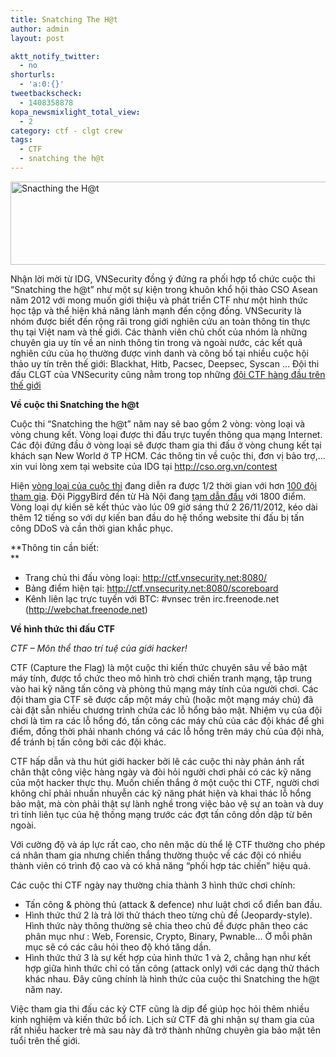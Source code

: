 ```yaml
---
title: Snatching The H@t
author: admin
layout: post

aktt_notify_twitter:
  - no
shorturls:
  - 'a:0:{}'
tweetbackscheck:
  - 1408358878
kopa_newsmixlight_total_view:
  - 2
category: ctf - clgt crew
tags:
  - CTF
  - snatching the h@t
---
```

[<img class="aligncenter size-full wp-image-1527" title="Snacthing the H@t" src="/wp/storage/uploads/2012/11/sth.jpg" alt="Snacthing the H@t" width="600" height="133" />][1]

Nhận lời mời từ IDG, VNSecurity đồng ý đứng ra phối hợp tổ chức cuộc thi &#8220;Snatching the h@t&#8221; như một sự kiện trong khuôn khổ hội thảo CSO Asean năm 2012 với mong muốn giới thiệu và phát triển CTF như một hình thức học tập và thể hiện khả năng lành mạnh đến cộng đồng. VNSecurity là nhóm được biết đến rộng rãi trong giới nghiên cứu an toàn thông tin thực thụ tại Việt nam và thế giới. Các thành viên chủ chốt của nhóm là những chuyên gia uy tín về an ninh thông tin trong và ngoài nước, các kết quả nghiên cứu của họ thường được vinh danh và công bố tại nhiều cuộc hội thảo uy tín trên thế giới: Blackhat, Hitb, Pacsec, Deepsec, Syscan &#8230; Đội thi đấu CLGT của VNSecurity cũng nằm trong top những <a href="http://ctftime.org/stats/" target="_blank">đội CTF hàng đầu trên thế giới</a>

**Về cuộc thi Snatching the h@t**

Cuộc thi &#8220;Snatching the h@t&#8221; năm nay sẽ bao gồm 2 vòng: vòng loại và vòng chung kết. Vòng loại được thi đấu trực tuyến thông qua mạng Internet. Các đội đứng đầu ở vòng loại sẽ được tham gia thi đấu ở vòng chung kết tại khách sạn New World ở TP HCM. Các thông tin về cuộc thi, đơn vị bảo trợ,&#8230; xin vui lòng xem tại website của IDG tại <a href="http://cso.org.vn/contest" target="_blank">http://cso.org.vn/contest </a>

Hiện <a href="http://ctf.vnsecurity.net:8080" target="_blank">vòng loại của cuộc thi</a> đang diễn ra được 1/2 thời gian với hơn <a href="http://ctf.vnsecurity.net:8080/teams" target="_blank">100 đội tham gia</a>. Đội PiggyBird đến từ Hà Nội đang <a href="http://ctf.vnsecurity.net:8080/scoreboard" target="_blank">tạm dẫn đầu</a> với 1800 điểm. Vòng loại dự kiến sẽ kết thúc vào lúc 09 giờ sáng thứ 2 26/11/2012, kéo dài thêm 12 tiếng so với dự kiến ban đầu do hệ thống website thi đấu bị tấn công DDoS và cần thời gian khắc phục.

**Thông tin cần biết:  
**

*   Trang chủ thi đấu vòng loại: <a href="http://ctf.vnsecurity.net:8080/" target="_blank">http://ctf.vnsecurity.net:8080/</a>
*   Bảng điểm hiện tại: <a href="http://ctf.vnsecurity.net:8080/scoreboard" target="_blank">http://ctf.vnsecurity.net:8080/scoreboard</a>
*   Kênh liên lạc trực tuyến với BTC: #vnsec trên irc.freenode.net (<a href="http://webchat.freenode.net" target="_blank">http://webchat.freenode.net</a>)

**Về hình thức thi đấu CTF**

*CTF &#8211; Môn thể thao trí tuệ của giới hacker!*

CTF (Capture the Flag) là một cuộc thi kiến thức chuyên sâu về bảo mật máy tính, được tổ chức theo mô hình trò chơi chiến tranh mạng, tập trung vào hai kỹ năng tấn công và phòng thủ mạng máy tính của người chơi. Các đội tham gia CTF sẽ được cấp một máy chủ (hoặc một mạng máy chủ) đã cài đặt sẵn nhiều chương trình chứa các lỗ hổng bảo mật. Nhiệm vụ của đội chơi là tìm ra các lỗ hổng đó, tấn công các máy chủ của các đội khác để ghi điểm, đồng thời phải nhanh chóng vá các lỗ hổng trên máy chủ của đội nhà, để tránh bị tấn công bởi các đội khác.

CTF hấp dẫn và thu hút giới hacker bởi lẽ các cuộc thi này phản ánh rất chân thật công việc hàng ngày và đòi hỏi người chơi phải có các kỹ năng của một hacker thực thụ. Muốn chiến thắng ở một cuộc thi CTF, người chơi không chỉ phải nhuần nhuyễn các kỹ năng phát hiện và khai thác lỗ hổng bảo mật, mà còn phải thật sự lành nghề trong việc bảo vệ sự an toàn và duy trì tính liên tục của hệ thống mạng trước các đợt tấn công dồn dập từ bên ngoài.

Với cường độ và áp lực rất cao, cho nên mặc dù thể lệ CTF thường cho phép cá nhân tham gia nhưng chiến thắng thường thuộc về các đội có nhiều thành viên có trình độ cao và có khả năng &#8220;phối hợp tác chiến&#8221; hiệu quả.

Các cuộc thi CTF ngày nay thường chia thành 3 hình thức chơi chính:

*   Tấn công & phòng thủ (attack & defence) như luật chơi cổ điển ban đầu.
*   Hình thức thứ 2 là trả lời thử thách theo từng chủ đề (Jeopardy-style). Hình thức này thông thường sẽ chia theo chủ đề được phân theo các phân mục như : Web, Forensic, Crypto, Binary, Pwnable&#8230; Ở mỗi phân mục sẽ có các câu hỏi theo độ khó tăng dần.
*   Hình thức thứ 3 là sự kết hợp của hình thức 1 và 2, chẳng hạn như kết hợp giữa hình thức chỉ có tấn công (attack only) với các dạng thử thách khác nhau. Đây cũng chính là hình thức của cuộc thi Snatching the h@t năm nay.

Việc tham gia thi đấu các kỳ CTF cũng là dịp để giúp học hỏi thêm nhiều kinh nghiệm và kiến thức bổ ích. Lịch sử CTF đã ghi nhận sự tham gia của rất nhiều hacker trẻ mà sau này đã trở thành những chuyên gia bảo mật tên tuổi trên thế giới.

 [1]: http://ctf.vnsecurity.net:8080/